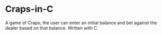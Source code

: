 # Craps-in-C
A game of Craps; the user can enter an initial balance and bet against the dealer based on that balance. Written with C.
